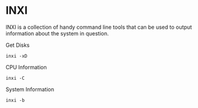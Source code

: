 # INXI

INXI is a collection of handy command line tools that can be used to output information about the system in question.

Get Disks
```
inxi -xD
```

CPU Information
```
inxi -C
```

System Information
```
inxi -b
```
